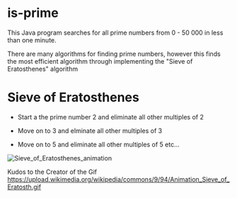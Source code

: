 # is-prime
This Java program searches for all prime numbers from 0 - 50 000 in less than one minute.

There are many algorithms for finding prime numbers, however this finds the most efficient algorithm through implementing the "Sieve of Eratosthenes" algorithm

# Sieve of Eratosthenes
- Start a the prime number 2 and eliminate all other multiples of 2

- Move on to 3 and elminate all other multiples of 3

- Move on to 5 and eliminate all other multiples of 5 etc...

![Sieve_of_Eratosthenes_animation](https://user-images.githubusercontent.com/59797227/105047827-d26d9f00-5a38-11eb-8242-3ca2cbfda342.gif)

Kudos to the Creator of the Gif
https://upload.wikimedia.org/wikipedia/commons/9/94/Animation_Sieve_of_Eratosth.gif
